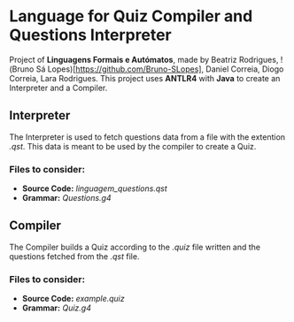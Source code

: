# Language for Quiz Compiler and Questions Interpreter
Project of **Linguagens Formais e Autómatos**, made by Beatriz Rodrigues, !(Bruno Sá Lopes)[https://github.com/Bruno-SLopes], Daniel Correia, Diogo Correia, Lara Rodrigues.
This project uses **ANTLR4** with **Java** to create an Interpreter and a Compiler.
## Interpreter
The Interpreter is used to fetch questions data from a file with the extention *.qst*. This data is meant to be used by the compiler to create a Quiz.
### Files to consider:
 - **Source Code:** *linguagem_questions.qst*
 - **Grammar:** *Questions.g4*
 
## Compiler
The Compiler builds a Quiz according to the *.quiz* file written and the questions fetched from the *.qst* file.
### Files to consider:
 - **Source Code:** *example.quiz*
 - **Grammar:** *Quiz.g4*
